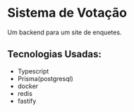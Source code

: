 # Sistema de Votação

Um backend para um site de enquetes.

## Tecnologias Usadas:

- Typescript
- Prisma(postgresql)
- docker
- redis
- fastify
